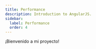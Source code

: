 ```yaml
---
title: Performance
description: Introduction to AngularJS.
sidebar:
  label: Performance
  order: 4
---
```


¡Bienvenido a mi proyecto!